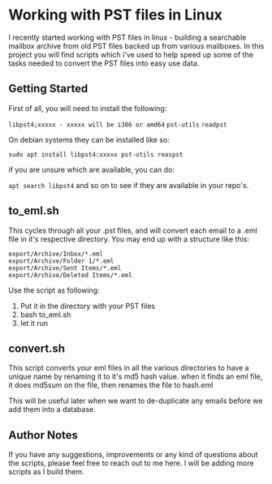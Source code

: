 # Working with PST files in Linux

I recently started working with PST files in linux - building a searchable mailbox archive from old PST files backed up from various mailboxes.
In this project you will find scripts which i've used to help speed up some of the tasks needed to convert the PST files into easy use data.

## Getting Started

First of all, you will need to install the following:

`libpst4;xxxxx - xxxxx will be i386 or amd64` 
`pst-utils`
`readpst`

On debian systems they can be installed like so:

`sudo apt install libpst4:xxxxx pst-utils reaspst`

if you are unsure which are available, you can do:

`apt search libpst4` 
and so on to see if they are available in your repo's.


## to_eml.sh

This cycles through all your .pst files, and will convert each email to a .eml file in it's respective directory.
You may end up with a structure like this:

`export/Archive/Inbox/*.eml`  
`export/Archive/Folder 1/*.eml`  
`export/Archive/Sent Items/*.eml`  
`export/Archive/Deleted Items/*.eml`  

Use the script as following:

1. Put it in the directory with your PST files
2. bash to_eml.sh
3. let it run

## convert.sh

This script converts your eml files in all the various directories to have a unique name by renaming it to it's md5 hash value.
when it finds an eml file, it does md5sum on the file, then renames the file to hash.eml

This will be useful later when we want to de-duplicate any emails before we add them into a database.

## Author Notes
If you have any suggestions, improvements or any kind of questions about the scripts, please feel free to reach out to me here.
I will be adding more scripts as I build them.
